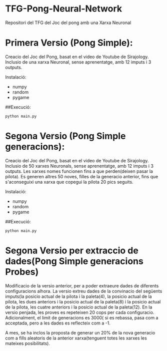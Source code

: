 # TFG-Pong-Neural-Network
Repositori del TFG del Joc del pong amb una Xarxa Neuronal

# Primera Versio (Pong Simple):
Creacio del Joc del Pong, basat en el video de Youtube de Sirajology.
Inclusio de una xarxa Neuronal, sense aprenentatge, amb 12 imputs i 3 outputs.

Instalació:
* numpy
* random
* pygame

##Execució:

```
python main.py
```
# Segona Versio (Pong Simple generacions):
Creacio del Joc del Pong, basat en el video de Youtube de Sirajology.
Inclusio de 50 xarxes Neuronals, sense aprenentatge, amb 12 imputs i 3 outputs.
Les xarxes nomes funcionen fins a que perden(deixen pasar la pilota). 
Es generen altres 50 noves, filles de la generacio anterior, fins que s'aconseguixi una xarxa 
que copegui la pilota 20 pics seguits.

Instalació:
* numpy
* random
* pygame

##Execució:

```
python main.py
```

# Segona Versio per extraccio de dades(Pong Simple generacions Probes)
Modificacio de la versio anterior, per a poder extraeure dades de diferents configuracions alhora.
La versio extreu dades de la convinacio del següents imputs(la posicio actual de la pilota i la paleta(4), la posicio actual de la pilota, les dues anteriors i la posicio actual de la paleta(8) i la posicio actual de la pilota, les cuatre anteriors i la posicio actual de la paleta(12). 
En la versio penjada, les proves es repeteixen 20 cops per cada configuracio. Adicionalment, el limit de generacions es 3000( si es rebassa, pasa com a acceptada, pero a les dades es reflecteix com a -1.

A mes, se ha inclos la proposta de generar un 20% de la nova generacio com a fills aleatoris de la anterior xarxa(tenguent totes les xarxes les mateixes posibilitats).
